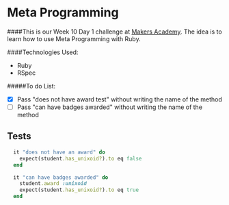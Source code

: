 Meta Programming
=================

####This is our Week 10 Day 1 challenge at [Makers Academy](https://www.makersacademy.com). The idea is to learn how to use Meta Programming with Ruby.

####Technologies Used:

  - Ruby
  - RSpec

#####To do List:

  - [x] Pass "does not have award test" without writing the name of the method
  - [ ] Pass "can have badges awarded" without writing the name of the method

Tests
--------

```ruby
  it "does not have an award" do
    expect(student.has_unixoid?).to eq false
  end
```

```ruby
  it "can have badges awarded" do
    student.award :unixoid
    expect(student.has_unixoid?).to eq true
  end
```

